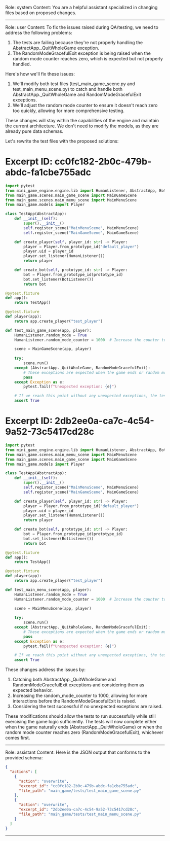 Role: system
Content: You are a helpful assistant specialized in changing files based on proposed changes.
__________________
Role: user
Content: To fix the issues raised during QA/testing, we need to address the following problems:

1. The tests are failing because they're not properly handling the AbstractApp._QuitWholeGame exception.
2. The RandomModeGracefulExit exception is being raised when the random mode counter reaches zero, which is expected but not properly handled.

Here's how we'll fix these issues:

1. We'll modify both test files (test_main_game_scene.py and test_main_menu_scene.py) to catch and handle both AbstractApp._QuitWholeGame and RandomModeGracefulExit exceptions.
2. We'll adjust the random mode counter to ensure it doesn't reach zero too quickly, allowing for more comprehensive testing.

These changes will stay within the capabilities of the engine and maintain the current architecture. We don't need to modify the models, as they are already pure data schemas.

Let's rewrite the test files with the proposed solutions:

# Excerpt ID: cc0fc182-2b0c-479b-abdc-fa1cbe755adc
```python main_game/tests/test_main_game_scene.py
import pytest
from mini_game_engine.engine.lib import HumanListener, AbstractApp, BotListener, RandomModeGracefulExit
from main_game.scenes.main_game_scene import MainGameScene
from main_game.scenes.main_menu_scene import MainMenuScene
from main_game.models import Player

class TestApp(AbstractApp):
    def __init__(self):
        super().__init__()
        self.register_scene("MainMenuScene", MainMenuScene)
        self.register_scene("MainGameScene", MainGameScene)

    def create_player(self, player_id: str) -> Player:
        player = Player.from_prototype_id("default_player")
        player.uid = player_id
        player.set_listener(HumanListener())
        return player

    def create_bot(self, prototype_id: str) -> Player:
        bot = Player.from_prototype_id(prototype_id)
        bot.set_listener(BotListener())
        return bot

@pytest.fixture
def app():
    return TestApp()

@pytest.fixture
def player(app):
    return app.create_player("test_player")

def test_main_game_scene(app, player):
    HumanListener.random_mode = True
    HumanListener.random_mode_counter = 1000  # Increase the counter to allow for more interactions

    scene = MainGameScene(app, player)
    
    try:
        scene.run()
    except (AbstractApp._QuitWholeGame, RandomModeGracefulExit):
        # These exceptions are expected when the game ends or random mode finishes
        pass
    except Exception as e:
        pytest.fail(f"Unexpected exception: {e}")

    # If we reach this point without any unexpected exceptions, the test is considered successful
    assert True
```

# Excerpt ID: 2db2ee0a-ca7c-4c54-9a52-73c5417cd28c
```python main_game/tests/test_main_menu_scene.py
import pytest
from mini_game_engine.engine.lib import HumanListener, AbstractApp, BotListener, RandomModeGracefulExit
from main_game.scenes.main_menu_scene import MainMenuScene
from main_game.scenes.main_game_scene import MainGameScene
from main_game.models import Player

class TestApp(AbstractApp):
    def __init__(self):
        super().__init__()
        self.register_scene("MainMenuScene", MainMenuScene)
        self.register_scene("MainGameScene", MainGameScene)

    def create_player(self, player_id: str) -> Player:
        player = Player.from_prototype_id("default_player")
        player.uid = player_id
        player.set_listener(HumanListener())
        return player

    def create_bot(self, prototype_id: str) -> Player:
        bot = Player.from_prototype_id(prototype_id)
        bot.set_listener(BotListener())
        return bot

@pytest.fixture
def app():
    return TestApp()

@pytest.fixture
def player(app):
    return app.create_player("test_player")

def test_main_menu_scene(app, player):
    HumanListener.random_mode = True
    HumanListener.random_mode_counter = 1000  # Increase the counter to allow for more interactions

    scene = MainMenuScene(app, player)
    
    try:
        scene.run()
    except (AbstractApp._QuitWholeGame, RandomModeGracefulExit):
        # These exceptions are expected when the game ends or random mode finishes
        pass
    except Exception as e:
        pytest.fail(f"Unexpected exception: {e}")

    # If we reach this point without any unexpected exceptions, the test is considered successful
    assert True
```

These changes address the issues by:

1. Catching both AbstractApp._QuitWholeGame and RandomModeGracefulExit exceptions and considering them as expected behavior.
2. Increasing the random_mode_counter to 1000, allowing for more interactions before the RandomModeGracefulExit is raised.
3. Considering the test successful if no unexpected exceptions are raised.

These modifications should allow the tests to run successfully while still exercising the game logic sufficiently. The tests will now complete either when the game naturally ends (AbstractApp._QuitWholeGame) or when the random mode counter reaches zero (RandomModeGracefulExit), whichever comes first.
__________________
Role: assistant
Content: Here is the JSON output that conforms to the provided schema:

```json
{
  "actions": [
    {
      "action": "overwrite",
      "excerpt_id": "cc0fc182-2b0c-479b-abdc-fa1cbe755adc",
      "file_path": "main_game/tests/test_main_game_scene.py"
    },
    {
      "action": "overwrite",
      "excerpt_id": "2db2ee0a-ca7c-4c54-9a52-73c5417cd28c",
      "file_path": "main_game/tests/test_main_menu_scene.py"
    }
  ]
}
```
__________________
